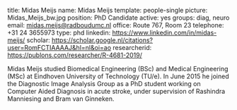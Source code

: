 title: Midas Meijs name: Midas Meijs template: people-single picture: Midas_Meijs_bw.jpg position: PhD Candidate active: yes groups: diag, neuro email: midas.meijs@radboudumc.nl office: Route 767, Room 23 telephone: +31 24 3655973 type: phd linkedin: https://www.linkedin.com/in/midas-meijs/ scholar: https://scholar.google.nl/citations?user=RomFCTIAAAAJ&hl=nl&oi=ao researcherid: https://publons.com/researcher/R-4681-2019/

Midas Meijs studied Biomedical Engineering (BSc) and Medical Engineering (MSc) at Eindhoven University of Technology (TU/e). In June 2015 he joined the Diagnostic Image Analysis Group as a PhD student working on Computer Aided Diagnosis in acute stroke, under supervision of Rashindra Manniesing and Bram van Ginneken.
